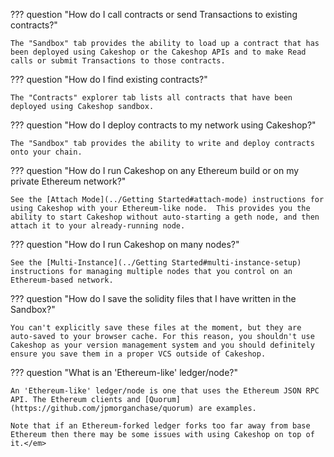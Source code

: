 ??? question "How do I call contracts or send Transactions to existing contracts?"

    The "Sandbox" tab provides the ability to load up a contract that has been deployed using Cakeshop or the Cakeshop APIs and to make Read calls or submit Transactions to those contracts.  
    

??? question "How do I find existing contracts?" 

    The "Contracts" explorer tab lists all contracts that have been deployed using Cakeshop sandbox.

??? question "How do I deploy contracts to my network using Cakeshop?"

    The "Sandbox" tab provides the ability to write and deploy contracts onto your chain. 

??? question "How do I run Cakeshop on any Ethereum build or on my private Ethereum network?"

    See the [Attach Mode](../Getting Started#attach-mode) instructions for using Cakeshop with your Ethereum-like node.  This provides you the ability to start Cakeshop without auto-starting a geth node, and then attach it to your already-running node.

??? question "How do I run Cakeshop on many nodes?"

    See the [Multi-Instance](../Getting Started#multi-instance-setup) instructions for managing multiple nodes that you control on an Ethereum-based network. 

??? question "How do I save the solidity files that I have written in the Sandbox?"

    You can't explicitly save these files at the moment, but they are auto-saved to your browser cache. For this reason, you shouldn't use Cakeshop as your version management system and you should definitely ensure you save them in a proper VCS outside of Cakeshop.

??? question "What is an 'Ethereum-like' ledger/node?"

    An 'Ethereum-like' ledger/node is one that uses the Ethereum JSON RPC API. The Ethereum clients and [Quorum](https://github.com/jpmorganchase/quorum) are examples.

    Note that if an Ethereum-forked ledger forks too far away from base Ethereum then there may be some issues with using Cakeshop on top of it.</em>
